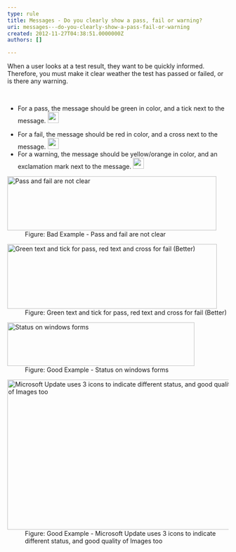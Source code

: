 ```yaml
---
type: rule
title: Messages - Do you clearly show a pass, fail or warning?
uri: messages---do-you-clearly-show-a-pass-fail-or-warning
created: 2012-11-27T04:38:51.0000000Z
authors: []

---
```




<span class='intro'> <p>When a user looks at a test result, they want to be quickly informed. Therefore, you must make it clear weather the test has passed or failed, or is there any warning.</p> </span>

​<ul><li>For a pass, the message should be green in color, and a tick next to the message. <img border="0" src="http&#58;//www.ssw.com.au/ssw/Standards/Rules/Images/Success-lg.png" width="25" height="25" alt="" /></li>
<li>For a fail, the message should be red in color, and a cross next to the message. <img border="0" src="http&#58;//www.ssw.com.au/ssw/Standards/Rules/Images/Fail-lg.png" width="25" height="25" alt="" /></li>
<li>For a warning, the message should be yellow/orange in color, and an exclamation mark next to the message. <img border="0" src="http&#58;//www.ssw.com.au/ssw/Standards/Rules/Images/Warning-lg.png" width="25" height="25" alt="" /></li></ul>
<dl class="badImage"><dt><img alt="Pass and fail are not clear" src="http&#58;//www.ssw.com.au/ssw/Standards/Rules/Images/RulesT1.png" width="476" height="123" /></dt>
<dd>Figure&#58; Bad Example - Pass and fail are not clear</dd></dl>
<dl class="image"><dt><img alt="Green text and tick for pass, red text and cross for fail (Better)" src="http&#58;//www.ssw.com.au/ssw/Standards/Rules/Images/RulesT2.png" width="477" height="147" /></dt>
<dd>Figure&#58; Green text and tick for pass, red text and cross for fail (Better)</dd></dl>
<dl class="goodImage"><dt><img alt="Status on windows forms" src="http&#58;//www.ssw.com.au/ssw/Standards/Rules/Images/RulesT4.png" width="426" height="99" /></dt>
<dd>Figure&#58; Good Example - Status on windows forms</dd></dl>
<dl class="goodImage"><dt><img alt="Microsoft Update uses 3 icons to indicate different status, and good quality of Images too" src="http&#58;//www.ssw.com.au/ssw/Standards/Rules/Images/MicrosoftUpdate.png" width="526" height="341" /></dt>
<dd>Figure&#58; Good Example - Microsoft Update uses 3 icons to indicate different status, and good quality of Images too</dd></dl>



